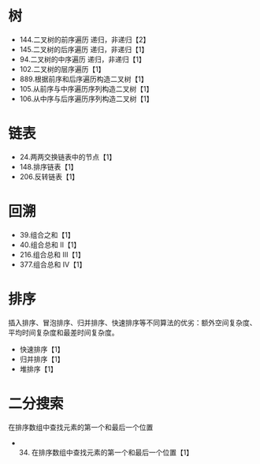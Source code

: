 # 树
* 144.二叉树的前序遍历 递归，非递归【2】
* 145.二叉树的后序遍历 递归，非递归【1】
* 94.二叉树的中序遍历 递归，非递归【1】
* 102.二叉树的层序遍历【1】
* 889.根据前序和后序遍历构造二叉树【1】
* 105.从前序与中序遍历序列构造二叉树【1】
* 106.从中序与后序遍历序列构造二叉树【1】
# 链表
* 24.两两交换链表中的节点【1】
* 148.排序链表【1】
* 206.反转链表【1】
# 回溯
* 39.组合之和【1】
* 40.组合总和 II【1】
* 216.组合总和 III【1】
* 377.组合总和 Ⅳ【1】
# 排序
插入排序、冒泡排序、归并排序、快速排序等不同算法的优劣：额外空间复杂度、平均时间复杂度和最差时间复杂度。

* 快速排序【1】
* 归并排序【1】
* 堆排序【1】
# 二分搜索
在排序数组中查找元素的第一个和最后一个位置  

* 34. 在排序数组中查找元素的第一个和最后一个位置【1】